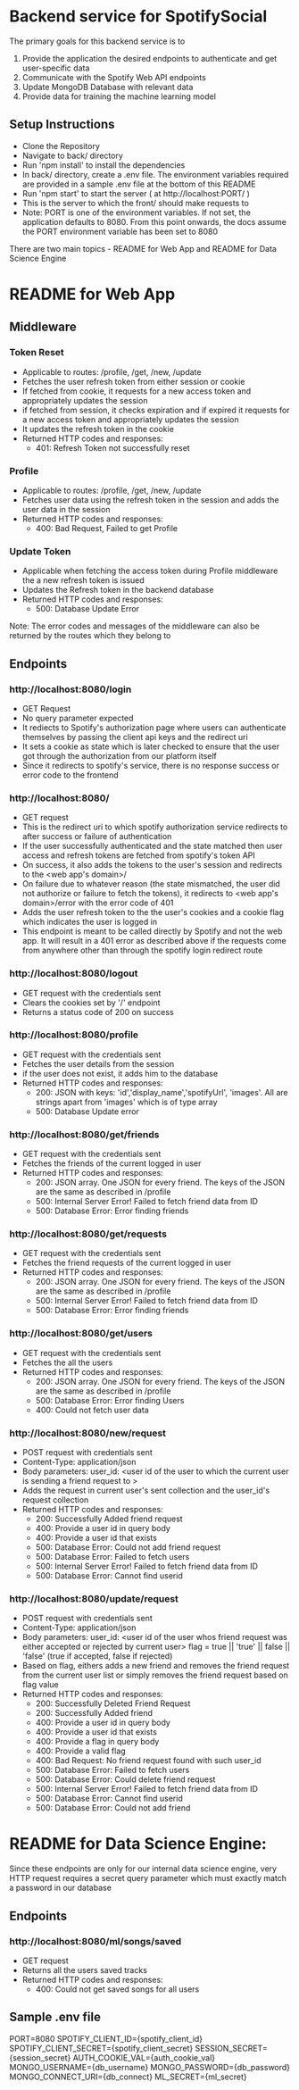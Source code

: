 
# Backend service for SpotifySocial

The primary goals for this backend service is to 
1. Provide the application the desired endpoints to authenticate and get user-specific data
2. Communicate with the Spotify Web API endpoints 
3. Update MongoDB Database with relevant data
4. Provide data for training the machine learning model

## Setup Instructions
- Clone the Repository
- Navigate to back/ directory
- Run 'npm install' to install the dependencies
- In back/ directory, create a .env file. The environment variables required are provided in a sample .env file at the bottom of this README
- Run 'npm start' to start the server ( at http://localhost:PORT/ )
- This is the server to which the front/ should make requests to 
- Note: PORT is one of the environment variables. If not set, the application defaults to 8080. From this point onwards, the docs assume the PORT environment variable has been set to 8080

There are two main topics - README for Web App and README for Data Science Engine

# README for Web App

## Middleware

### Token Reset
- Applicable to routes: /profile, /get, /new, /update
- Fetches the user refresh token from either session or cookie
- If fetched from cookie, it requests for a new access token and appropriately updates the session
- if fetched from session, it checks expiration and if expired it requests for a new access token and appropriately updates the session
- It updates the refresh token in the cookie
- Returned HTTP codes and responses:
	- 401: Refresh Token not successfully reset 

### Profile
- Applicable to routes: /profile, /get, /new, /update
- Fetches user data using the refresh token in the session and adds the user data in the session
- Returned HTTP codes and responses:
	- 400: Bad Request, Failed to get Profile

### Update Token
- Applicable when fetching the access token during Profile middleware the a new refresh token is issued
- Updates the Refresh token in the backend database
- Returned HTTP codes and responses:
	- 500: Database Update Error

Note: The error codes and messages of the middleware can also be returned by the routes which they belong to

## Endpoints

### http://localhost:8080/login
- GET Request
- No query parameter expected
- It rediects to Spotify's authorization page where users can authenticate themselves by passing the client api keys and the redirect uri
- It sets a cookie as state which is later checked to ensure that the user got through the authorization from our platform itself
- Since it redirects to spotify's service, there is no response success or error code to the frontend

### http://localhost:8080/
- GET request 
- This is the redirect uri to which spotify authorization service redirects to after success or failure of authentication
- If the user successfully authenticated and the state matched then user access and refresh tokens are fetched from spotify's token API
- On success, it also adds the tokens to the user's session and redirects to the <web app's domain>/
- On failure due to whatever reason (the state mismatched, the user did not authorize or failure to fetch the tokens), it redirects to <web app's domain>/error with the error code of 401
- Adds the user refresh token to the the user's cookies and a cookie flag which indicates the user is logged in
- This endpoint is meant to be called directly by Spotify and not the web app. It will result in a 401 error as described above if the requests come from anywhere other than through the spotify login redirect route

### http://localhost:8080/logout
- GET request with the credentials sent
- Clears the cookies set by '/' endpoint
- Returns a status code of 200 on success

### http://localhost:8080/profile
- GET request with the credentials sent
- Fetches the user details from the session
- if the user does not exist, it adds him to the database 
- Returned HTTP codes and responses:
	- 200: JSON with keys: 'id','display_name','spotifyUrl', 'images'. All are strings apart from 'images' which is of type array
	- 500: Database Update error

### http://localhost:8080/get/friends
- GET request with the credentials sent
- Fetches the friends of the current logged in user
- Returned HTTP codes and responses:
	- 200: JSON array. One JSON for every friend. The keys of the JSON are the same as described in /profile
	- 500: Internal Server Error! Failed to fetch friend data from ID
	- 500: Database Error: Error finding friends

### http://localhost:8080/get/requests
- GET request with the credentials sent
- Fetches the friend requests of the current logged in user
- Returned HTTP codes and responses:
	- 200: JSON array. One JSON for every friend. The keys of the JSON are the same as described in /profile
	- 500: Internal Server Error! Failed to fetch friend data from ID
	- 500: Database Error: Error finding friends

### http://localhost:8080/get/users
- GET request with the credentials sent
- Fetches the all the users 
- Returned HTTP codes and responses:
	- 200: JSON array. One JSON for every friend. The keys of the JSON are the same as described in /profile
	- 500: Database Error: Error finding Users
	- 400: Could not fetch user data

### http://localhost:8080/new/request
- POST request with credentials sent
- Content-Type: application/json
- Body parameters: user_id: \<user id of the user to which the current user is sending a friend request to \>
- Adds the request in current user's sent collection and the user_id's request collection
- Returned HTTP codes and responses:
	- 200: Successfully Added friend request
	- 400: Provide a user id in query body
	- 400: Provide a user id that exists
	- 500: Database Error: Could not add friend request
	- 500: Database Error: Failed to fetch users
	- 500: Internal Server Error! Failed to fetch friend data from ID
	- 500: Database Error: Cannot find userid

### http://localhost:8080/update/request
- POST request with credentials sent
- Content-Type: application/json
- Body parameters: user_id: \<user id of the user whos friend request was either accepted or rejected by current user\> flag = true || 'true' || false || 'false' (true if accepted, false if rejected)
- Based on flag, eithers adds a new friend and removes the friend request from the current user list or simply removes the friend request based on flag value
- Returned HTTP codes and responses:
	- 200: Successfully Deleted Friend Request
	- 200: Successfully Added friend
	- 400: Provide a user id in query body
	- 400: Provide a user id that exists
	- 400: Provide a flag in query body
	- 400: Provide a valid flag
	- 400: Bad Request: No friend request found with such user_id
	- 500: Database Error: Failed to fetch users
	- 500: Database Error: Could delete friend request
	- 500: Internal Server Error! Failed to fetch friend data from ID
	- 500: Database Error: Cannot find userid
	- 500: Database Error: Could not add friend

# README for Data Science Engine:

Since these endpoints are only for our internal data science engine, very HTTP request requires a secret query parameter which must exactly match
a password in our database

## Endpoints



### http://localhost:8080/ml/songs/saved
- GET request
- Returns all the users saved tracks
- Returned HTTP codes and responses:
	- 400: Could not get saved songs for all users



## Sample .env file
PORT=8080
SPOTIFY_CLIENT_ID={spotify_client_id}
SPOTIFY_CLIENT_SECRET={spotify_client_secret}
SESSION_SECRET={session_secret}
AUTH_COOKIE_VAL={auth_cookie_val}
MONGO_USERNAME={db_username}
MONGO_PASSWORD={db_password}
MONGO_CONNECT_URI={db_connect}
ML_SECRET={ml_secret}